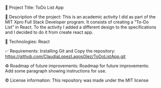 📌 Project Title: 
ToDo List App

🎯 Description of the project:
This is an academic activity I did as part of the MIT Xpro Full Stack Developer program. It consists of creating a “To-Do List” in React. To the activity I added a different design to the specifications and I decided to do it from create react app.

🚀 Technologies: React

✅ Requirements: Installing Git and Copy the repository: 
https://github.com/ClaudiaLopezLagosGlez/ToDoListApp.git

♻️ Roadmap of future improvements: Roadmap for future improvements:  Add some paragraph showing instructions for use.

©️ License information: This repository was made under the MIT license
